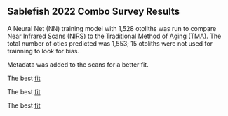 ## Sablefish 2022 Combo Survey Results ##
A Neural Net (NN) training model with 1,528 otoliths was run to compare Near Infrared Scans (NIRS) to the Traditional Method of Aging (TMA).  The total number of oties predicted was 1,553; 15 otoliths were not used for trainning to look for bias.

Metadata was added to the scans for a better fit.  

The best [fit](https://github.com/John-R-Wallace-NOAA/FishNIRS/blob/main/Sablefish_2022_Combo_Survey_Results_DRAFT/Sable_2022_Combo_Scans_Otie_Wgt_Fish_Len_Weight_Depth_Lat_Agreement_Fig.png)  

The best [fit](/Sablefish_2022_Combo_Survey_Results_DRAFT/Sable_2022_Combo_Scans_Otie_Wgt_Fish_Len_Weight_Depth_Lat_Agreement_Fig.png)  

The best [fit](/Sable_2022_Combo_Scans_Otie_Wgt_Fish_Len_Weight_Depth_Lat_Agreement_Fig.png) 

